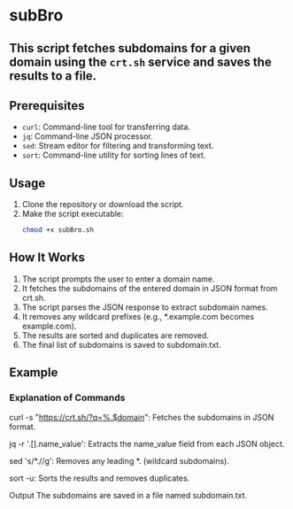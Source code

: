 # subBro

## This script fetches subdomains for a given domain using the `crt.sh` service and saves the results to a file.

## Prerequisites

- `curl`: Command-line tool for transferring data.
- `jq`: Command-line JSON processor.
- `sed`: Stream editor for filtering and transforming text.
- `sort`: Command-line utility for sorting lines of text.

## Usage

1. Clone the repository or download the script.
2. Make the script executable:
   ```bash
   chmod +x subBro.sh

## How It Works
1. The script prompts the user to enter a domain name.
2. It fetches the subdomains of the entered domain in JSON format from crt.sh.
3. The script parses the JSON response to extract subdomain names.
4. It removes any wildcard prefixes (e.g., *.example.com becomes example.com).
5. The results are sorted and duplicates are removed.
6. The final list of subdomains is saved to subdomain.txt.

## Example
### Explanation of Commands
curl -s "https://crt.sh/?q=%.$domain": Fetches the subdomains in JSON format.  

jq -r '.[].name_value': Extracts the name_value field from each JSON object.

sed 's/\*\.//g': Removes any leading *. (wildcard subdomains).

sort -u: Sorts the results and removes duplicates.

Output
The subdomains are saved in a file named subdomain.txt.                                        
  
  
